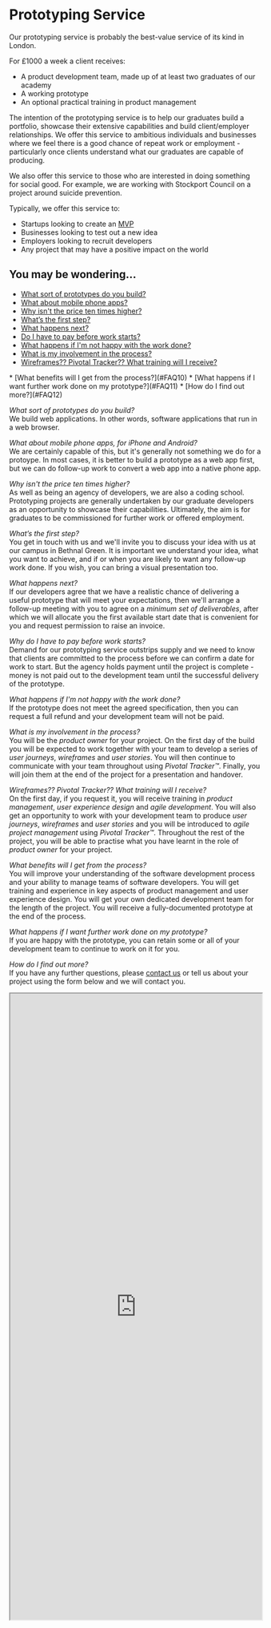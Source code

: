 # Prototyping Service

Our prototyping service is probably the best-value service of its kind in London.

For £1000 a week a client receives:

+ A product development team, made up of at least two graduates of our academy
+ A working prototype
+ An optional practical training in product management

The intention of the prototyping service is to help our graduates build a portfolio, showcase their extensive capabilities and build client/employer relationships. We offer this service to ambitious individuals and businesses where we feel there is a good chance of repeat work or employment - particularly once clients understand what our graduates are capable of producing.

We also offer this service to those who are interested in doing something for social good. For example, we are working with Stockport Council on a project around suicide prevention.

Typically, we offer this service to:

+ Startups looking to create an [MVP](http://en.wikipedia.org/wiki/Minimum_viable_product)
+ Businesses looking to test out a new idea
+ Employers looking to recruit developers
+ Any project that may have a positive impact on the world
 
## You may be wondering...  

* [What sort of prototypes do you build?](#FAQ1)
* [What about mobile phone apps?](#FAQ2)  
* [Why isn't the price ten times higher?](#FAQ3)
* [What’s the first step?](#FAQ4)
* [What happens next?](#FAQ5)
* [Do I have to pay before work starts?](#FAQ6)
* [What happens if I'm not happy with the work done?](#FAQ7)
* [What is my involvement in the process?](#FAQ8)
* [Wireframes?? Pivotal Tracker?? What training will I receive?](#FAQ9)
<a name="FAQ1">
* [What benefits will I get from the process?](#FAQ10)
* [What happens if I want further work done on my prototype?](#FAQ11)
* [How do I find out more?](#FAQ12)  

<a name="FAQ2"></a>
*What sort of prototypes do you build?*     
We build web applications. In other words, software applications that run in a web browser.

<a name="FAQ3"></a>
*What about mobile phone apps, for iPhone and Android?*     
We are certainly capable of this, but it's generally not something we do for a protoype. In most cases, it is better to build a prototype as a web app first, but we can do follow-up work to convert a web app into a native phone app.

<a name="FAQ4"></a>
*Why isn't the price ten times higher?*    
As well as being an agency of developers, we are also a coding school. Prototyping projects are generally undertaken by our graduate developers as an opportunity to showcase their capabilities. Ultimately, the aim is for graduates to be commissioned for further work or offered employment.

<a name="FAQ5"></a>
*What’s the first step?*     
You get in touch with us and we'll invite you to discuss your idea with us at our campus in Bethnal Green. It is important we understand your idea, what you want to achieve, and if or when you are likely to want any follow-up work done. If you wish, you can bring a visual presentation too.

<a name="FAQ6"></a>
*What happens next?*     
If our developers agree that we have a realistic chance of delivering a useful prototype that will meet your expectations, then we'll arrange a follow-up meeting with you to agree on a *minimum set of deliverables*, after which we will allocate you the first available start date that is convenient for you and request permission to raise an invoice.

<a name="FAQ7"></a>
*Why do I have to pay before work starts?*    
Demand for our prototyping service outstrips supply and we need to know that clients are committed to the process before we can confirm a date for work to start. But the agency holds payment until the project is complete - money is not paid out to the development team until the successful delivery of the prototype. 

<a name="FAQ8"></a>
*What happens if I'm not happy with the work done?*     
If the prototype does not meet the agreed specification, then you can request a full refund and your development team will not be paid.

<a name="FAQ9"></a>
*What is my involvement in the process?*     
You will be the *product owner* for your project. On the first day of the build you will be expected to work together with your team to develop a series of *user journeys*, *wireframes* and *user stories*.  You will then continue to communicate with your team throughout using *Pivotal Tracker™*. Finally, you will join them at the end of the project for a presentation and handover.  

<a name="FAQ10"></a>
*Wireframes?? Pivotal Tracker?? What training will I receive?*    
On the first day, if you request it, you will receive training in *product management*, *user experience design* and *agile development*. You will also get an opportunity to work with your development team to produce *user journeys*, *wireframes* and *user stories* and you will be introduced to *agile project management* using *Pivotal Tracker™*. Throughout the rest of the project, you will be able to practise what you have learnt in the role of *product owner* for your project. 

<a name="FAQ11"></a>
*What benefits will I get from the process?*     
You will improve your understanding of the software development process and your ability to manage teams of software developers. You will get training and experience in key aspects of product management and user experience design. You will get your own dedicated development team for the length of the project. You will receive a fully-documented prototype at the end of the process.

<a name="FAQ12"></a>
*What happens if I want further work done on my prototype?*    
If you are happy with the prototype, you can retain some or all of your development team to continue to work on it for you.

</a>*How do I find out more?*     
If you have any further questions, please [contact us](#contactsection) or tell us about your project using the form below and we will contact you.

<section class="applywrap">
   <iframe class="applyform" src="https://docs.google.com/forms/d/1bRG6tnN7ykf6Dt6MuDQWJJX-44ijj38zY2CrjM_VwZo/viewform?embedded=true" width="100%" height="1250" frameborder="20" marginheigt="50px" marginwidth="0">Loading&amp;#8230;</iframe>
</section>

